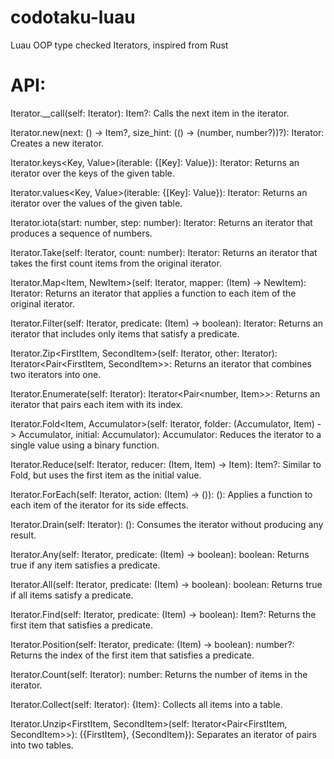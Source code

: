 # codotaku-luau
Luau OOP type checked Iterators, inspired from Rust

# API:
Iterator.__call<Item>(self: Iterator<Item>): Item?: Calls the next item in the iterator.

Iterator.new<Item>(next: () -> Item?, size_hint: (() -> (number, number?))?): Iterator<Item>: Creates a new iterator.

Iterator.keys<Key, Value>(iterable: {[Key]: Value}): Iterator<Key>: Returns an iterator over the keys of the given table.

Iterator.values<Key, Value>(iterable: {[Key]: Value}): Iterator<Value>: Returns an iterator over the values of the given table.

Iterator.iota(start: number, step: number): Iterator<number>: Returns an iterator that produces a sequence of numbers.

Iterator.Take<Item>(self: Iterator<Item>, count: number): Iterator<Item>: Returns an iterator that takes the first count items from the original iterator.

Iterator.Map<Item, NewItem>(self: Iterator<Item>, mapper: (Item) -> NewItem): Iterator<NewItem>: Returns an iterator that applies a function to each item of the original iterator.

Iterator.Filter<Item>(self: Iterator<Item>, predicate: (Item) -> boolean): Iterator<Item>: Returns an iterator that includes only items that satisfy a predicate.

Iterator.Zip<FirstItem, SecondItem>(self: Iterator<FirstItem>, other: Iterator<SecondItem>): Iterator<Pair<FirstItem, SecondItem>>: Returns an iterator that combines two iterators into one.

Iterator.Enumerate<Item>(self: Iterator<Item>): Iterator<Pair<number, Item>>: Returns an iterator that pairs each item with its index.

Iterator.Fold<Item, Accumulator>(self: Iterator<Item>, folder: (Accumulator, Item) -> Accumulator, initial: Accumulator): Accumulator: Reduces the iterator to a single value using a binary function.

Iterator.Reduce<Item>(self: Iterator<Item>, reducer: (Item, Item) -> Item): Item?: Similar to Fold, but uses the first item as the initial value.

Iterator.ForEach<Item>(self: Iterator<Item>, action: (Item) -> ()): (): Applies a function to each item of the iterator for its side effects.

Iterator.Drain<Item>(self: Iterator<Item>): (): Consumes the iterator without producing any result.

Iterator.Any<Item>(self: Iterator<Item>, predicate: (Item) -> boolean): boolean: Returns true if any item satisfies a predicate.

Iterator.All<Item>(self: Iterator<Item>, predicate: (Item) -> boolean): boolean: Returns true if all items satisfy a predicate.

Iterator.Find<Item>(self: Iterator<Item>, predicate: (Item) -> boolean): Item?: Returns the first item that satisfies a predicate.

Iterator.Position<Item>(self: Iterator<Item>, predicate: (Item) -> boolean): number?: Returns the index of the first item that satisfies a predicate.

Iterator.Count<Item>(self: Iterator<Item>): number: Returns the number of items in the iterator.

Iterator.Collect<Item>(self: Iterator<Item>): {Item}: Collects all items into a table.

Iterator.Unzip<FirstItem, SecondItem>(self: Iterator<Pair<FirstItem, SecondItem>>): ({FirstItem}, {SecondItem}): Separates an iterator of pairs into two tables.
